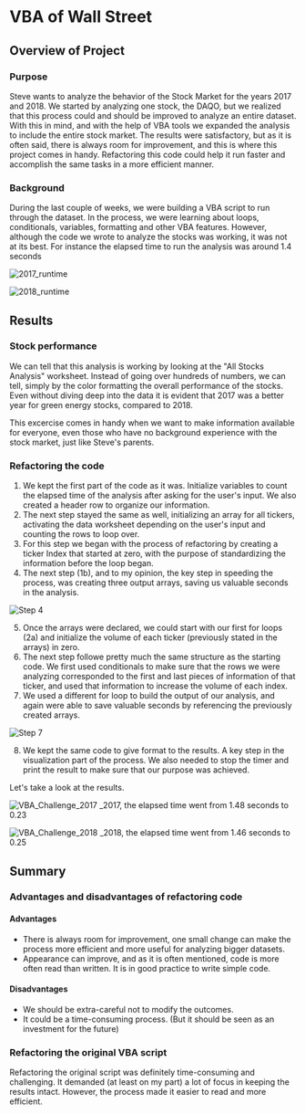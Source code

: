 # VBA of Wall Street

## Overview of Project
### Purpose
Steve wants to analyze the behavior of the Stock Market for the years 2017 and 2018. We started by analyzing one stock, the DAQO, but we realized that this process could and should be improved to analyze an entire dataset. 
With this in mind, and with the help of VBA tools we expanded the analysis to include the entire stock market. 
The results were satisfactory, but as it is often said, there is always room for improvement, and this is where this project comes in handy. Refactoring this code could help it run faster and accomplish the same tasks in a more efficient manner. 

### Background
During the last couple of weeks, we were building a VBA script to run through the dataset. In the process, we were learning about loops, conditionals, variables, formatting and other VBA features. However, although the code we wrote to analyze the stocks was working, it was not at its best. For instance the elapsed time to run the analysis was around 1.4 seconds

![2017_runtime](https://user-images.githubusercontent.com/22451540/149431742-09074fe5-363f-40dc-8997-ab25e859dc49.png)

![2018_runtime](https://user-images.githubusercontent.com/22451540/149431751-d8dc73f7-0879-4855-a666-fa0e1a07e377.png)

## Results
### Stock performance
We can tell that this analysis is working by looking at the "All Stocks Analysis" worksheet. Instead of going over hundreds of numbers, we can tell, simply by the color formatting the overall performance of the stocks. Even without diving deep into the data it is evident that 2017 was a better year for green energy stocks, compared to 2018.

This excercise comes in handy when we want to make information available for everyone, even those who have no background experience with the stock market, just like Steve's parents. 
### Refactoring the code
1. We kept the first part of the code as it was. Initialize variables to count the elapsed time of the analysis after asking for the user's input. We also created a header row to organize our information.
2. The next step stayed the same as well, initializing an array for all tickers, activating the data worksheet depending on the user's input and counting the rows to loop over.
3. For this step we began with the process of refactoring by creating a ticker Index that started at zero, with the purpose of standardizing the information before the loop began. 
4. The next step (1b), and to my opinion, the key step in speeding the process, was creating three output arrays, saving us valuable seconds in the analysis.

![Step 4](https://user-images.githubusercontent.com/22451540/149433732-1656c568-a80f-4928-be58-a59a4d8e9c6f.PNG)

5. Once the arrays were declared, we could start with our first for loops (2a) and initialize the volume of each ticker (previously stated in the arrays) in zero.
6. The next step followe pretty much the same structure as the starting code. We first used conditionals to make sure that the rows we were analyzing corresponded to the first and last pieces of information of that ticker, and used that information to increase the volume of each index.
7. We used a different for loop to build the output of our analysis, and again were able to save valuable seconds by referencing the previously created arrays.

![Step 7](https://user-images.githubusercontent.com/22451540/149434384-18c62c8d-1ad2-42d4-8ba5-b1189cb29ad9.PNG)

8. We kept the same code to give format to the results. A key step in the visualization part of the process. We also needed to stop the timer and print the result to make sure that our purpose was achieved.

Let's take a look at the results.

![VBA_Challenge_2017](https://user-images.githubusercontent.com/22451540/149434682-ad343c40-c144-4189-86dc-58abb2dd0cbe.png)
_2017, the elapsed time went from 1.48 seconds to 0.23

![VBA_Challenge_2018](https://user-images.githubusercontent.com/22451540/149434695-64120d40-f189-4a6e-b884-6f1265d50ad4.png)
_2018, the elapsed time went from 1.46 seconds to 0.25

## Summary
### Advantages and disadvantages of refactoring code
#### Advantages
* There is always room for improvement, one small change can make the process more efficient and more useful for analyzing bigger datasets.
* Appearance can improve, and as it is often mentioned, code is more often read than written. It is in good practice to write simple code.
#### Disadvantages
* We should be extra-careful not to modify the outcomes.
* It could be a time-consuming process. (But it should be seen as an investment for the future)
### Refactoring the original VBA script
Refactoring the original script was definitely time-consuming and challenging. It demanded (at least on my part) a lot of focus in keeping the results intact. However, the process made it easier to read and more efficient.

